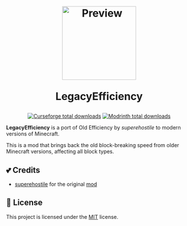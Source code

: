 <h1 align="center">
    <a href="https://github.com/2lay/LegacyEfficiency"><img src=https://github.com/2lay/LegacyEfficiency/blob/main/logo.png?raw=true" alt="Preview" width=200></a>
    <p>LegacyEfficiency</p>
</h1>

<div align="center">

[![Curseforge total downloads][dls_cf]][cf]
[![Modrinth total downloads][dls_mr]][mr]

</div>

**LegacyEfficiency** is a port of Old Efficiency by *superehostile* to modern versions of Minecraft.

This is a mod that brings back the old block-breaking speed from older Minecraft versions, affecting all block types.

## **💕 Credits**
- [superehostile](https://legacy.curseforge.com/members/superehostile) for the original [mod](https://legacy.curseforge.com/minecraft/mc-mods/old-efficiency-fabric)

## **📝** License
This project is licensed under the [MIT](https://github.com/2lay/LegacyEfficiency/blob/main/LICENSE) license.

[dls_cf]: https://img.shields.io/badge/dynamic/json?color=e04e14&label=CurseForge&style=for-the-badge&query=downloads.total&url=https%3A%2F%2Fapi.cfwidget.com%tbd&logo=curseforge
[dls_mr]: https://img.shields.io/modrinth/dt/4cbl3OyW?color=1bd96a&label=Modrinth&style=for-the-badge&logo=modrinth
[cf]: https://www.curseforge.com/minecraft/mc-mods/legacyefficiency
[mr]: https://modrinth.com/mod/legacyefficiency

